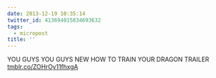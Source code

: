 ```yaml
---
date: 2013-12-19 10:35:14
twitter_id: 413694015834693632
tags:
  - micropost
title: ''
---
```


YOU GUYS YOU GUYS NEW HOW TO TRAIN YOUR DRAGON TRAILER  [tmblr.co/ZOHrOy11fhxgA](http://tmblr.co/ZOHrOy11fhxgA)
